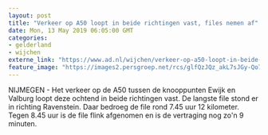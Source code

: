 ```yaml
---
layout: post
title: "Verkeer op A50 loopt in beide richtingen vast, files nemen af"
date: Mon, 13 May 2019 06:05:00 GMT
categories: 
- gelderland 
- wijchen 
externe_link: "https://www.ad.nl/wijchen/verkeer-op-a50-loopt-in-beide-richtingen-vast-files-nemen-af~a3bc4807/"
feature_image: "https://images2.persgroep.net/rcs/glfQzJQz_akL7sJGy-Qo7ulG8Iw/diocontent/148196160/_fitwidth/400/?appId=21791a8992982cd8da851550a453bd7f&quality=0.7"
---
```


NIJMEGEN - Het verkeer op de A50 tussen de knooppunten Ewijk en Valburg loopt deze ochtend in beide richtingen vast. De langste file stond er in richting Ravenstein. Daar bedroeg de file rond 7.45 uur 12 kilometer. Tegen 8.45 uur is de file flink afgenomen en is de vertraging nog zo'n 9 minuten.
